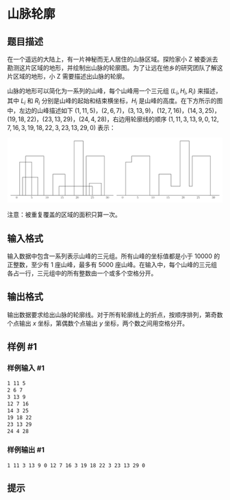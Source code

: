 # 山脉轮廓

## 题目描述

在一个遥远的大陆上，有一片神秘而无人居住的山脉区域。探险家小 Z 被委派去勘测这片区域的地形，并绘制出山脉的轮廓图。为了让远在他乡的研究团队了解这片区域的地形，小 Z 需要描述出山脉的轮廓。

山脉的地形可以简化为一系列的山峰，每个山峰用一个三元组 $(L_i,H_i,R_i)$ 来描述，其中 $L_i$ 和 $R_i$ 分别是山峰的起始和结束横坐标，$H_i$ 是山峰的高度。在下方所示的图中，左边的山峰描述如下 $(1,11,5)$，$(2,6,7)$，$(3,13,9)$，$(12,7,16)$，$(14,3,25)$，$(19,18,22)$，$(23,13,29)$，$(24,4,28)$，右边用轮廓线的顺序 $(1,11,3,13,9,0,12,7,16,3,19,18,22,3,23,13,29,0)$ 表示：

![](../assets/images/G3209_001.png)


注意：被重复覆盖的区域的面积只算一次。

## 输入格式

输入数据中包含一系列表示山峰的三元组。所有山峰的坐标值都是小于 $10000$ 的正整数，至少有 $1$ 座山峰，最多有 $5000$ 座山峰。在输入中，每个山峰的三元组各占一行，三元组中的所有整数由一个或多个空格分开。

## 输出格式

输出数据要求给出山脉的轮廓线。对于所有轮廓线上的折点，按顺序排列，第奇数个点输出 $x$ 坐标，第偶数个点输出 $y$ 坐标，两个数之间用空格分开。

## 样例 #1

### 样例输入 #1

```
1 11 5
2 6 7
3 13 9
12 7 16
14 3 25
19 18 22
23 13 29
24 4 28
```

### 样例输出 #1

```
1 11 3 13 9 0 12 7 16 3 19 18 22 3 23 13 29 0
```

## 提示